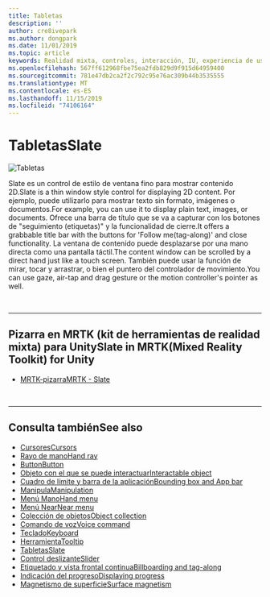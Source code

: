 ```yaml
---
title: Tabletas
description: ''
author: cre8ivepark
ms.author: dongpark
ms.date: 11/01/2019
ms.topic: article
keywords: Realidad mixta, controles, interacción, IU, experiencia de usuario
ms.openlocfilehash: 567ff612968fbe75ea2fdb829d9f915d64959400
ms.sourcegitcommit: 781e47db2ca2f2c792c95e76ac309b44b3535555
ms.translationtype: MT
ms.contentlocale: es-ES
ms.lasthandoff: 11/15/2019
ms.locfileid: "74106164"
---
```

# <a name="slate"></a><span data-ttu-id="d9fe2-103">Tabletas</span><span class="sxs-lookup"><span data-stu-id="d9fe2-103">Slate</span></span>

![Tabletas](images/UX/UX_Hero_Slate.jpg)

<span data-ttu-id="d9fe2-105">Slate es un control de estilo de ventana fino para mostrar contenido 2D.</span><span class="sxs-lookup"><span data-stu-id="d9fe2-105">Slate is a thin window style control for displaying 2D content.</span></span> <span data-ttu-id="d9fe2-106">Por ejemplo, puede utilizarlo para mostrar texto sin formato, imágenes o documentos.</span><span class="sxs-lookup"><span data-stu-id="d9fe2-106">For example, you can use it to display plain text, images, or documents.</span></span> <span data-ttu-id="d9fe2-107">Ofrece una barra de título que se va a capturar con los botones de "seguimiento (etiquetas)" y la funcionalidad de cierre.</span><span class="sxs-lookup"><span data-stu-id="d9fe2-107">It offers a grabbable title bar with the buttons for 'Follow me(tag-along)' and close functionality.</span></span> <span data-ttu-id="d9fe2-108">La ventana de contenido puede desplazarse por una mano directa como una pantalla táctil.</span><span class="sxs-lookup"><span data-stu-id="d9fe2-108">The content window can be scrolled by a direct hand just like a touch screen.</span></span> <span data-ttu-id="d9fe2-109">También puede usar la función de mirar, tocar y arrastrar, o bien el puntero del controlador de movimiento.</span><span class="sxs-lookup"><span data-stu-id="d9fe2-109">You can use gaze, air-tap and drag gesture or the motion controller's pointer as well.</span></span>

<br>

---

## <a name="slate-in-mrtkmixed-reality-toolkit-for-unity"></a><span data-ttu-id="d9fe2-110">Pizarra en MRTK (kit de herramientas de realidad mixta) para Unity</span><span class="sxs-lookup"><span data-stu-id="d9fe2-110">Slate in MRTK(Mixed Reality Toolkit) for Unity</span></span>

* [<span data-ttu-id="d9fe2-111">MRTK-pizarra</span><span class="sxs-lookup"><span data-stu-id="d9fe2-111">MRTK - Slate</span></span>](https://microsoft.github.io/MixedRealityToolkit-Unity/Documentation/README_Slate.html)

<br>

---

## <a name="see-also"></a><span data-ttu-id="d9fe2-112">Consulta también</span><span class="sxs-lookup"><span data-stu-id="d9fe2-112">See also</span></span>

* [<span data-ttu-id="d9fe2-113">Cursores</span><span class="sxs-lookup"><span data-stu-id="d9fe2-113">Cursors</span></span>](cursors.md)
* [<span data-ttu-id="d9fe2-114">Rayo de mano</span><span class="sxs-lookup"><span data-stu-id="d9fe2-114">Hand ray</span></span>](point-and-commit.md)
* [<span data-ttu-id="d9fe2-115">Button</span><span class="sxs-lookup"><span data-stu-id="d9fe2-115">Button</span></span>](button.md)
* [<span data-ttu-id="d9fe2-116">Objeto con el que se puede interactuar</span><span class="sxs-lookup"><span data-stu-id="d9fe2-116">Interactable object</span></span>](interactable-object.md)
* [<span data-ttu-id="d9fe2-117">Cuadro de límite y barra de la aplicación</span><span class="sxs-lookup"><span data-stu-id="d9fe2-117">Bounding box and App bar</span></span>](app-bar-and-bounding-box.md)
* [<span data-ttu-id="d9fe2-118">Manipula</span><span class="sxs-lookup"><span data-stu-id="d9fe2-118">Manipulation</span></span>](direct-manipulation.md)
* [<span data-ttu-id="d9fe2-119">Menú Mano</span><span class="sxs-lookup"><span data-stu-id="d9fe2-119">Hand menu</span></span>](hand-menu.md)
* [<span data-ttu-id="d9fe2-120">Menú Near</span><span class="sxs-lookup"><span data-stu-id="d9fe2-120">Near menu</span></span>](near-menu.md)
* [<span data-ttu-id="d9fe2-121">Colección de objetos</span><span class="sxs-lookup"><span data-stu-id="d9fe2-121">Object collection</span></span>](object-collection.md)
* [<span data-ttu-id="d9fe2-122">Comando de voz</span><span class="sxs-lookup"><span data-stu-id="d9fe2-122">Voice command</span></span>](voice-input.md)
* [<span data-ttu-id="d9fe2-123">Teclado</span><span class="sxs-lookup"><span data-stu-id="d9fe2-123">Keyboard</span></span>](keyboard.md)
* [<span data-ttu-id="d9fe2-124">Herramienta</span><span class="sxs-lookup"><span data-stu-id="d9fe2-124">Tooltip</span></span>](tooltip.md)
* [<span data-ttu-id="d9fe2-125">Tabletas</span><span class="sxs-lookup"><span data-stu-id="d9fe2-125">Slate</span></span>](slate.md)
* [<span data-ttu-id="d9fe2-126">Control deslizante</span><span class="sxs-lookup"><span data-stu-id="d9fe2-126">Slider</span></span>](slider.md)
* [<span data-ttu-id="d9fe2-127">Etiquetado y vista frontal continua</span><span class="sxs-lookup"><span data-stu-id="d9fe2-127">Billboarding and tag-along</span></span>](billboarding-and-tag-along.md)
* [<span data-ttu-id="d9fe2-128">Indicación del progreso</span><span class="sxs-lookup"><span data-stu-id="d9fe2-128">Displaying progress</span></span>](progress.md)
* [<span data-ttu-id="d9fe2-129">Magnetismo de superficie</span><span class="sxs-lookup"><span data-stu-id="d9fe2-129">Surface magnetism</span></span>](surface-magnetism.md)
